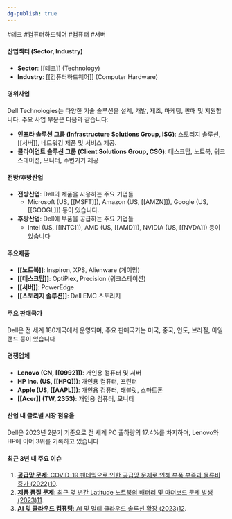 ```yaml
---
dg-publish: true
---
```

#테크 #컴퓨터하드웨어 #컴퓨터 #서버 

#### 산업섹터 (Sector, Industry)

- **Sector**: [[테크]] (Technology)
- **Industry**: [[컴퓨터하드웨어]] (Computer Hardware)

#### 영위사업

Dell Technologies는 다양한 기술 솔루션을 설계, 개발, 제조, 마케팅, 판매 및 지원합니다. 주요 사업 부문은 다음과 같습니다:

- **인프라 솔루션 그룹 (Infrastructure Solutions Group, ISG)**: 스토리지 솔루션, [[서버]], 네트워킹 제품 및 서비스 제공.
- **클라이언트 솔루션 그룹 (Client Solutions Group, CSG)**: 데스크탑, 노트북, 워크스테이션, 모니터, 주변기기 제공

#### 전방/후방산업

- **전방산업**: Dell의 제품을 사용하는 주요 기업들
	-  Microsoft (US, [[MSFT]]), Amazon (US, [[AMZN]]), Google (US, [[GOOGL]]) 등이 있습니다.
- **후방산업**: Dell에 부품을 공급하는 주요 기업들
	-  Intel (US, [[INTC]]), AMD (US, [[AMD]]), NVIDIA (US, [[NVDA]]) 등이 있습니다

#### 주요제품

- **[[노트북]]**: Inspiron, XPS, Alienware (게이밍)
- **[[데스크탑]]**: OptiPlex, Precision (워크스테이션)
- **[[서버]]**: PowerEdge
- **[[스토리지 솔루션]]**: Dell EMC 스토리지

#### 주요 판매국가

Dell은 전 세계 180개국에서 운영되며, 주요 판매국가는 미국, 중국, 인도, 브라질, 아일랜드 등이 있습니다

#### 경쟁업체

- **Lenovo (CN, [[0992]])**: 개인용 컴퓨터 및 서버
- **HP Inc. (US, [[HPQ]])**: 개인용 컴퓨터, 프린터
- **Apple (US, [[AAPL]])**: 개인용 컴퓨터, 태블릿, 스마트폰
- **[[Acer]] (TW, 2353)**: 개인용 컴퓨터, 모니터

#### 산업 내 글로벌 시장 점유율

Dell은 2023년 2분기 기준으로 전 세계 PC 출하량의 17.4%를 차지하며, Lenovo와 HP에 이어 3위를 기록하고 있습니다

#### 최근 3년 내 주요 이슈

1. [**공급망 문제**: COVID-19 팬데믹으로 인한 공급망 문제로 인해 부품 부족과 물류비 증가 (2022)](https://finance.yahoo.com/quote/DELL/)[10](https://www.theregister.com/2022/02/25/dell_q4_2022/).
2. [**제품 품질 문제**: 최근 몇 년간 Latitude 노트북의 배터리 및 마더보드 문제 발생 (2023)](https://finance.yahoo.com/quote/DELL/)[11](https://community.spiceworks.com/t/dell-laptop-quality-falling-over-last-three-years/736612).
3. [**AI 및 클라우드 컴퓨팅**: AI 및 멀티 클라우드 솔루션 확장 (2023)](https://finance.yahoo.com/quote/DELL/)[12](https://www.crn.com/news/channel-news/the-10-top-dell-technologies-news-stories-of-2023-so-far).